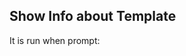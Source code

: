 ## Show Info about Template
It is run when prompt: <template> -i (info)
It displays template metadata is exist and the test_template if exist otherwise displays the actual template
Then it prompts with the selected template as default


InteractiveTemplateRenderer
It selects a template for rendering. 
Default action is render template
Provides other actions which help to find the right template (e.g. info, edit, doc)

It prompts the templates to the user. It captures the user input and it sends it to the input parser (input processor) which in turn calls the appropiate action

TemplateRendererShell
It captures user input while provide suggestions both both templates and parameters
It keeps a queue of prompts


RenderTemplateAction
It checks if the temp
It runs render template by default



It displays a list of templates to the user
InteractiveActionPicker
ActionShell
It displays a list of actions to the user with suggestions 
Take a list of Actions, where each action has handler

RenderTemplateAction()




A shell have a lists of actions and each action can have args
A shell displays the list of actions when the user types in and it also suggest the possible args for each action 

A `RenderLibraryTemplateShell`, takes a library of templates and it creates a list of render actions for each of them.
It a shell that points to a template library and it has one `ProcessTemplateAction` action for each template within the library

A `ProcessTemplateAction`, parses input and if the input matches the template relative path renders the template. 
A template action runs and it prompts again

Input string is parsed into action
An action runs
